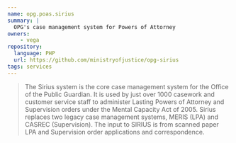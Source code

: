 ```yaml
---
name: opg.poas.sirius
summary: |
  OPG's case management system for Powers of Attorney
owners:
    - vega
repository:
  language: PHP
  url: https://github.com/ministryofjustice/opg-sirius
tags: services
---
```


> The Sirius system is the core case management system for the Office of the Public Guardian. It is used by just over 1000 casework and customer service staff to administer Lasting Powers of Attorney and Supervision orders under the Mental Capacity Act of 2005. Sirius replaces two legacy case management systems, MERIS (LPA) and CASREC (Supervision). The input to SIRIUS is from scanned paper LPA and Supervision order applications and correspondence.

<NodeGraph />
